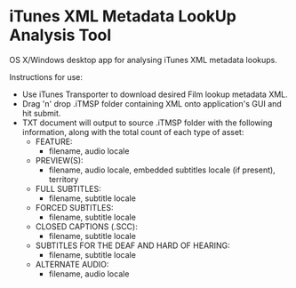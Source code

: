 # iTunes XML Metadata LookUp Analysis Tool
OS X/Windows desktop app for analysing iTunes XML metadata lookups.

Instructions for use:
- Use iTunes Transporter to download desired Film lookup metadata XML.
- Drag 'n' drop .iTMSP folder containing XML onto application's GUI and hit submit.
- TXT document will output to source .iTMSP folder with the following information, along with the total count of each type of asset:
    - FEATURE:
      - filename, audio locale
    - PREVIEW(S):
      - filename, audio locale, embedded subtitles locale (if present), territory
    - FULL SUBTITLES:
      - filename, subtitle locale
    - FORCED SUBTITLES:
      - filename, subtitle locale
    - CLOSED CAPTIONS (.SCC):
      - filename, subtitle locale
    - SUBTITLES FOR THE DEAF AND HARD OF HEARING:
      - filename, subtitle locale
    - ALTERNATE AUDIO:
      - filename, audio locale

